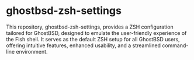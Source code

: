 # ghostbsd-zsh-settings
This repository, ghostbsd-zsh-settings, provides a ZSH configuration tailored for GhostBSD, designed to emulate the user-friendly experience of the Fish shell. It serves as the default ZSH setup for all GhostBSD users, offering intuitive features, enhanced usability, and a streamlined command-line environment.
